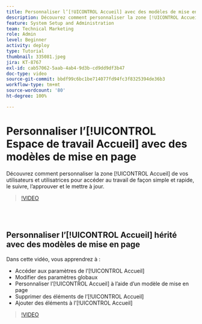 ```yaml
---
title: Personnaliser l’[!UICONTROL Accueil] avec des modèles de mise en page
description: Découvrez comment personnaliser la zone [!UICONTROL Accueil] de vos utilisateurs et utilisatrices pour accéder au travail de façon simple et rapide, le suivre, l’approuver et le mettre à jour.
feature: System Setup and Administration
team: Technical Marketing
role: Admin
level: Beginner
activity: deploy
type: Tutorial
thumbnail: 335081.jpeg
jira: KT-8767
exl-id: cab57062-5aab-4ab4-9d3b-cd9dd9df3b47
doc-type: video
source-git-commit: bbdf99c6bc1be714077fd94fc3f8325394de36b3
workflow-type: tm+mt
source-wordcount: '80'
ht-degree: 100%

---
```


# Personnaliser l’[!UICONTROL Espace de travail Accueil] avec des modèles de mise en page

Découvrez comment personnaliser la zone [!UICONTROL Accueil] de vos utilisateurs et utilisatrices pour accéder au travail de façon simple et rapide, le suivre, l’approuver et le mettre à jour.

>[!VIDEO](https://video.tv.adobe.com/v/3432789/?quality=12&learn=on&enablevpops=1&captions=fre_fr)

<br>
</br>

## Personnaliser l’[!UICONTROL Accueil] hérité avec des modèles de mise en page

Dans cette vidéo, vous apprendrez à :

* Accéder aux paramètres de l’[!UICONTROL Accueil]
* Modifier des paramètres globaux
* Personnaliser l’[!UICONTROL Accueil] à l’aide d’un modèle de mise en page
* Supprimer des éléments de l’[!UICONTROL Accueil]
* Ajouter des éléments à l’[!UICONTROL Accueil]

>[!VIDEO](https://video.tv.adobe.com/v/3432320/?quality=12&learn=on&enablevpops=1&captions=fre_fr)
